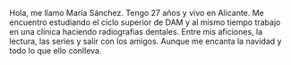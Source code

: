Hola, me llamo María Sánchez. Tengo 27 años y vivo en Alicante.
Me encuentro estudiando el ciclo superior de DAM y al mismo tiempo trabajo en una clínica
haciendo radiografias dentales.
Entre mis aficiones, la lectura, las series y salir con los amigos. Aunque me encanta la navidad y
todo lo que ello conlleva.
